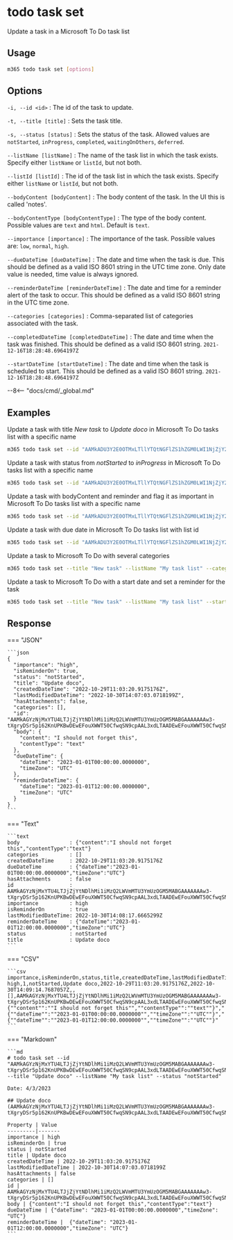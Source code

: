 # todo task set

Update a task in a Microsoft To Do task list

## Usage

```sh
m365 todo task set [options]
```

## Options

`-i, --id <id>`
: The id of the task to update.

`-t, --title [title]`
: Sets the task title.

`-s, --status [status]`
: Sets the status of the task. Allowed values are `notStarted`, `inProgress`, `completed`, `waitingOnOthers`, `deferred`.

`--listName [listName]`
: The name of the task list in which the task exists. Specify either `listName` or `listId`, but not both.

`--listId [listId]`
: The id of the task list in which the task exists. Specify either `listName` or `listId`, but not both.

`--bodyContent [bodyContent]`
: The body content of the task. In the UI this is called 'notes'.

`--bodyContentType [bodyContentType]`
: The type of the body content. Possible values are `text` and `html`. Default is `text`.

`--importance [importance]`
: The importance of the task. Possible values are: `low`, `normal`, `high`.

`--dueDateTime [dueDateTime]`
: The date and time when the task is due. This should be defined as a valid ISO 8601 string in the UTC time zone. Only date value is needed, time value is always ignored.

`--reminderDateTime [reminderDateTime]`
: The date and time for a reminder alert of the task to occur. This should be defined as a valid ISO 8601 string in the UTC time zone.

`--categories [categories]`
: Comma-separated list of categories associated with the task.

`--completedDateTime [completedDateTime]`
: The date and time when the task was finished. This should be defined as a valid ISO 8601 string. `2021-12-16T18:28:48.6964197Z`

`--startDateTime [startDateTime]`
: The date and time when the task is scheduled to start. This should be defined as a valid ISO 8601 string. `2021-12-16T18:28:48.6964197Z`

--8<-- "docs/cmd/_global.md"

## Examples

Update a task with title _New task_ to _Update doco_ in Microsoft To Do tasks list with a specific name

```sh
m365 todo task set --id "AAMkADU3Y2E0OTMxLTllYTQtNGFlZS1hZGM0LWI1NjZjY2FhM2RhMABGAAAAAADhr7P77n9xS6PdtDemRwpHBwCin1tvQMXzRKN1hQDz2S3VAAAXXsleAACin1tvQMXzRKN1hQDz2S3VAAAXXzr9AAA=" --title "Update doco" --listName "My task list"
```

Update a task with status from _notStarted_ to _inProgress_ in Microsoft To Do tasks list with a specific name

```sh
m365 todo task set --id "AAMkADU3Y2E0OTMxLTllYTQtNGFlZS1hZGM0LWI1NjZjY2FhM2RhMABGAAAAAADhr7P77n9xS6PdtDemRwpHBwCin1tvQMXzRKN1hQDz2S3VAAAXXsleAACin1tvQMXzRKN1hQDz2S3VAAAXXzr9AAA=" --status "inProgress" --listName "My task list"
```

Update a task with bodyContent and reminder and flag it as important in Microsoft To Do tasks list with a specific name

```sh
m365 todo task set --id "AAMkADU3Y2E0OTMxLTllYTQtNGFlZS1hZGM0LWI1NjZjY2FhM2RhMABGAAAAAADhr7P77n9xS6PdtDemRwpHBwCin1tvQMXzRKN1hQDz2S3VAAAXXsleAACin1tvQMXzRKN1hQDz2S3VAAAXXzr9AAA=" --listName "My task list" --bodyContent "I should not forget this" --reminderDateTime 2023-01-01T12:00:00Z --importance high
```

Update a task with due date in Microsoft To Do tasks list with list id

```sh
m365 todo task set --id "AAMkADU3Y2E0OTMxLTllYTQtNGFlZS1hZGM0LWI1NjZjY2FhM2RhMABGAAAAAADhr7P77n9xS6PdtDemRwpHBwCin1tvQMXzRKN1hQDz2S3VAAAXXsleAACin1tvQMXzRKN1hQDz2S3VAAAXXzr9AAA=" --listId "AQMkADlhMTRkOGEzLWQ1M2QtNGVkNS04NjdmLWU0NzJhMjZmZWNmMwAuAAADKvwNgAMNPE_zFNRJXVrU1wEAhHKQZHItDEOVCn8U3xuA2AABmQeVPwAAAA==" --dueDateTime 2023-01-01
```

Update a task to Microsoft To Do with several categories

```sh
m365 todo task set --title "New task" --listName "My task list" --categories "Red category,Important"
```

Update a task to Microsoft To Do with a start date and set a reminder for the task

```sh
m365 todo task set --title "New task" --listName "My task list" --startDateTime "2023-12-16T18:28:48.6964197Z" --isReminderOn true
```

## Response

=== "JSON"

    ```json
    {
      "importance": "high",
      "isReminderOn": true,
      "status": "notStarted",
      "title": "Update doco",
      "createdDateTime": "2022-10-29T11:03:20.9175176Z",
      "lastModifiedDateTime": "2022-10-30T14:07:03.0718199Z",
      "hasAttachments": false,
      "categories": [],
      "id": "AAMkAGYzNjMxYTU4LTJjZjYtNDlhMi1iMzQ2LWVmMTU3YmUzOGM5MABGAAAAAAAw3-tXgryDSr5p162KnUPKBwDEwEFouXWWT50CfwqSN9cpAAL3xdLTAADEwEFouXWWT50CfwqSN9cpAAL3xhtSAAA=",
      "body": {
        "content": "I should not forget this",
        "contentType": "text"
      },
      "dueDateTime": {
        "dateTime": "2023-01-01T00:00:00.0000000",
        "timeZone": "UTC"
      },
      "reminderDateTime": {
        "dateTime": "2023-01-01T12:00:00.0000000",
        "timeZone": "UTC"
      }
    }
    ```

=== "Text"

    ```text
    body                : {"content":"I should not forget this","contentType":"text"}
    categories          : []
    createdDateTime     : 2022-10-29T11:03:20.9175176Z
    dueDateTime         : {"dateTime":"2023-01-01T00:00:00.0000000","timeZone":"UTC"}
    hasAttachments      : false
    id                  : AAMkAGYzNjMxYTU4LTJjZjYtNDlhMi1iMzQ2LWVmMTU3YmUzOGM5MABGAAAAAAAw3-tXgryDSr5p162KnUPKBwDEwEFouXWWT50CfwqSN9cpAAL3xdLTAADEwEFouXWWT50CfwqSN9cpAAL3xhtSAAA=
    importance          : high
    isReminderOn        : true
    lastModifiedDateTime: 2022-10-30T14:08:17.6665299Z
    reminderDateTime    : {"dateTime":"2023-01-01T12:00:00.0000000","timeZone":"UTC"}
    status              : notStarted
    title               : Update doco
    ```

=== "CSV"

    ```csv
    importance,isReminderOn,status,title,createdDateTime,lastModifiedDateTime,hasAttachments,categories,id,body,dueDateTime,reminderDateTime
    high,1,notStarted,Update doco,2022-10-29T11:03:20.9175176Z,2022-10-30T14:09:14.7687057Z,,[],AAMkAGYzNjMxYTU4LTJjZjYtNDlhMi1iMzQ2LWVmMTU3YmUzOGM5MABGAAAAAAAw3-tXgryDSr5p162KnUPKBwDEwEFouXWWT50CfwqSN9cpAAL3xdLTAADEwEFouXWWT50CfwqSN9cpAAL3xhtSAAA=,"{""content"":""I should not forget this"",""contentType"":""text""}","{""dateTime"":""2023-01-01T00:00:00.0000000"",""timeZone"":""UTC""}","{""dateTime"":""2023-01-01T12:00:00.0000000"",""timeZone"":""UTC""}"
    ```

=== "Markdown"

    ```md
    # todo task set --id "AAMkAGYzNjMxYTU4LTJjZjYtNDlhMi1iMzQ2LWVmMTU3YmUzOGM5MABGAAAAAAAw3-tXgryDSr5p162KnUPKBwDEwEFouXWWT50CfwqSN9cpAAL3xdLTAADEwEFouXWWT50CfwqSN9cpAAL3xhtSAAA=" --title "Update doco" --listName "My task list" --status "notStarted"

    Date: 4/3/2023

    ## Update doco (AAMkAGYzNjMxYTU4LTJjZjYtNDlhMi1iMzQ2LWVmMTU3YmUzOGM5MABGAAAAAAAw3-tXgryDSr5p162KnUPKBwDEwEFouXWWT50CfwqSN9cpAAL3xdLTAADEwEFouXWWT50CfwqSN9cpAAL3xhtSAAA=)

    Property | Value
    ---------|-------
    importance | high
    isReminderOn | true
    status | notStarted
    title | Update doco
    createdDateTime | 2022-10-29T11:03:20.9175176Z
    lastModifiedDateTime | 2022-10-30T14:07:03.0718199Z
    hasAttachments | false
    categories | []
    id | AAMkAGYzNjMxYTU4LTJjZjYtNDlhMi1iMzQ2LWVmMTU3YmUzOGM5MABGAAAAAAAw3-tXgryDSr5p162KnUPKBwDEwEFouXWWT50CfwqSN9cpAAL3xdLTAADEwEFouXWWT50CfwqSN9cpAAL3xhtSAAA=
    body | {"content":"I should not forget this","contentType":"text"}
    dueDateTime | {"dateTime": "2023-01-01T00:00:00.0000000","timeZone": "UTC"}
    reminderDateTime |  {"dateTime": "2023-01-01T12:00:00.0000000","timeZone": "UTC"}
    ```
